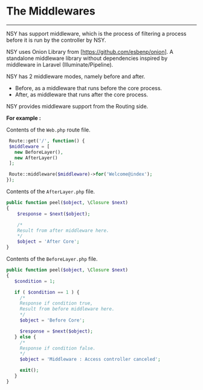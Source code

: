 # The Middlewares

---

NSY has support middleware, which is the process of filtering a process before it is run by the controller by NSY.

NSY uses Onion Library from [https://github.com/esbenp/onion]. A standalone middleware library without dependencies inspired by middleware in Laravel (Illuminate/Pipeline).

NSY has 2 middleware modes, namely before and after.

* Before, as a middleware that runs before the core process.
* After, as middleware that runs after the core process.

NSY provides middleware support from the Routing side.

**For example :**

Contents of the `Web.php` route file.

```php
 Route::get('/', function() {
 $middleware = [
   new BeforeLayer(),
   new AfterLayer()
 ];

 Route::middleware($middleware)->for('Welcome@index');
});
```

Contents of the `AfterLayer.php` file.

```php
public function peel($object, \Closure $next)
{
    $response = $next($object);

    /*
    Result from after middleware here.
    */
    $object = 'After Core';
}
```

Contents of the `BeforeLayer.php` file.

```php
public function peel($object, \Closure $next)
{
   $condition = 1;

   if ( $condition == 1 ) {
     /*
     Response if condition true,
     Result from before middleware here.
     */
     $object = 'Before Core';

     $response = $next($object);
   } else {
     /*
     Response if condition false.
     */
     $object = 'Middleware : Access controller canceled';

     exit();
   }
}
```

